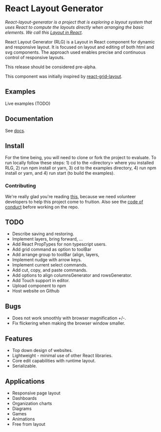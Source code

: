 # React Layout Generator

*React-layout-generator is a project that is exploring a layout system that uses React to compute the layouts directly when arranging the basic elements. We call this [Layout in React](layout-in-react.md).*

React Layout Generator (RLG) is a Layout in React component for dynamic and responsive layout. It is focused on layout and editing of both html and svg components. The approach used enables precise and continuous control of responsive layouts.

This release should be considered pre-alpha.

This component was initially inspired by [react-grid-layout](https://www.npmjs.com/package/react-grid-layout).

## Examples

Live examples (TODO)

## Documentation

See [docs](https:www.cnn.html).

## Install

For the time being, you will need to clone or fork the project to evaluate. To run locally follow these steps: 1) cd to the \<directory\> where you installed RLG, 2) run npm install or yarn, 3) cd to the examples directory, 4) run npm install or yarn, and 4) run start (to build the examples).

### Contributing

We're really glad you're reading [this](CONTRIBUTING.md), because we need volunteer developers to help this project come to fruition. Also see the [code of conduct](code-of-conduct.md) before working on the repo.

## TODO

- Describe saving and restoring.
- Implement layers, bring forward, ...
- Add React PropTypes for non typescript users.
- Add grid command as option to toolBar
- Add arrange group to toolBar (align, layers,
- Implement nudge with arrow keys.
- Implement current select commands.
- Add cut, copy, and paste commands.
- Add options to align columnsGenerator and rowsGenerator.
- Add Touch support in editor.
- Upload component to npm
- Host website on Github

## Bugs

- Does not work smoothly with browser magnification +/-.
- Fix flickering when making the browser window smaller.

## Features

- Top down design of websites.
- Lightweight - minimal use of other React libraries.
- Core edit capabilities with runtime layout.
- Serializable.

## Applications

- Responsive page layout
- Dashboards
- Organization charts
- Diagrams
- Games
- Animations
- Free from layout

